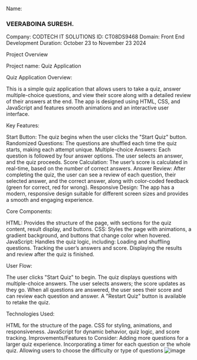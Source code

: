 Name:<h3> VEERABOINA SURESH.</h3>
Company: CODTECH IT SOLUTIONS 
ID: CT08DS9468 Domain: Front End Development 
Duration: October 23 to November 23 2024

Project Overview

Project name: Quiz Application

Quiz Application Overview:

This is a simple quiz application that allows users to take a quiz, answer multiple-choice questions, and view their score along with a detailed review of their answers at the end. The app is designed using HTML, CSS, and JavaScript and features smooth animations and an interactive user interface.

Key Features:

Start Button: The quiz begins when the user clicks the "Start Quiz" button.
Randomized Questions: The questions are shuffled each time the quiz starts, making each attempt unique.
Multiple-choice Answers: Each question is followed by four answer options. The user selects an answer, and the quiz proceeds.
Score Calculation: The user’s score is calculated in real-time, based on the number of correct answers.
Answer Review: After completing the quiz, the user can see a review of each question, their selected answer, and the correct answer, along with color-coded feedback (green for correct, red for wrong).
Responsive Design: The app has a modern, responsive design suitable for different screen sizes and provides a smooth and engaging experience.

Core Components:

HTML: Provides the structure of the page, with sections for the quiz content, result display, and buttons.
CSS: Styles the page with animations, a gradient background, and buttons that change color when hovered.
JavaScript: Handles the quiz logic, including:
Loading and shuffling questions.
Tracking the user’s answers and score.
Displaying the results and review after the quiz is finished.

User Flow:

The user clicks "Start Quiz" to begin.
The quiz displays questions with multiple-choice answers.
The user selects answers; the score updates as they go.
When all questions are answered, the user sees their score and can review each question and answer.
A "Restart Quiz" button is available to retake the quiz.

Technologies Used:

HTML for the structure of the page.
CSS for styling, animations, and responsiveness.
JavaScript for dynamic behavior, quiz logic, and score tracking.
Improvements/Features to Consider:
Adding more questions for a larger quiz experience.
Incorporating a timer for each question or the whole quiz.
Allowing users to choose the difficulty or type of questions
![image](https://github.com/user-attachments/assets/f1869e65-e83a-422c-ac82-398c062dc85e)
